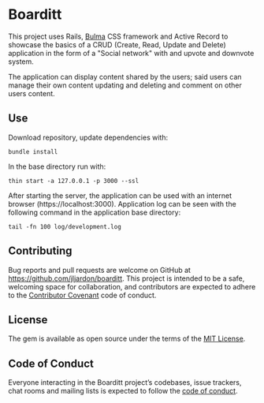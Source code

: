 # Boarditt
This project uses Rails, [Bulma](https://bulma.io/) CSS framework and Active Record to showcase the basics of a CRUD (Create, Read, Update and Delete) application in the form of a "Social network" with and upvote and downvote system.

The application can display content shared by the users; said users can manage their own content updating and deleting and comment on other users content.

## Use

Download repository, update dependencies with:

```
bundle install
```

In the base directory run with:

```
thin start -a 127.0.0.1 -p 3000 --ssl
```

After starting the server, the application can be used with an internet browser (https://localhost:3000). Application log can be seen with the following command in the application base directory:

```
tail -fn 100 log/development.log
```

## Contributing

Bug reports and pull requests are welcome on GitHub at https://github.com/jljardon/boarditt. This project is intended to be a safe, welcoming space for collaboration, and contributors are expected to adhere to the [Contributor Covenant](https://www.contributor-covenant.org/version/1/4/code-of-conduct.html) code of conduct.

## License

The gem is available as open source under the terms of the [MIT License](https://opensource.org/licenses/MIT).

## Code of Conduct

Everyone interacting in the Boarditt project’s codebases, issue trackers, chat rooms and mailing lists is expected to follow the [code of conduct](https://github.com/jljardon/boarditt/blob/master/CODE_OF_CONDUCT.md).
